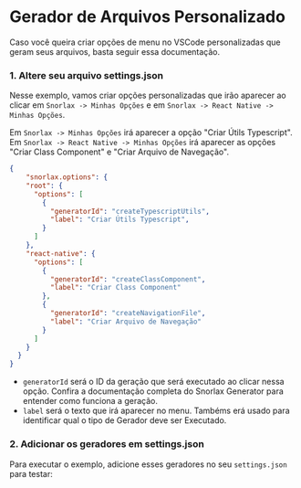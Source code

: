 # Gerador de Arquivos Personalizado

Caso você queira criar opções de menu no VSCode personalizadas que geram seus arquivos, basta seguir essa documentação.

### 1. Altere seu arquivo settings.json

Nesse exemplo, vamos criar opções personalizadas que irão aparecer ao clicar em `Snorlax -> Minhas Opções` e em `Snorlax -> React Native -> Minhas Opções`.

Em `Snorlax -> Minhas Opções` irá aparecer a opção "Criar Útils Typescript".
Em `Snorlax -> React Native -> Minhas Opções` irá aparecer as opções "Criar Class Component" e "Criar Arquivo de Navegação".

```json
{
	"snorlax.options": {
    "root": {
      "options": [
        {
          "generatorId": "createTypescriptUtils",
          "label": "Criar Útils Typescript",
        }
      ]
    },
    "react-native": {
      "options": [
        {
          "generatorId": "createClassComponent",
          "label": "Criar Class Component"
        },
        {
          "generatorId": "createNavigationFile",
          "label": "Criar Arquivo de Navegação"
        } 
      ]
    }
  }
}
```

- `generatorId` será o ID da geração que será executado ao clicar nessa opção. Confira a documentação completa do Snorlax Generator para entender como funciona a geração.
- `label` será o texto que irá aparecer no menu. Tambéms erá usado para identificar qual o tipo de Gerador deve ser Executado.

### 2. Adicionar os geradores em settings.json

Para executar o exemplo, adicione esses geradores no seu `settings.json` para testar:

```json

```

